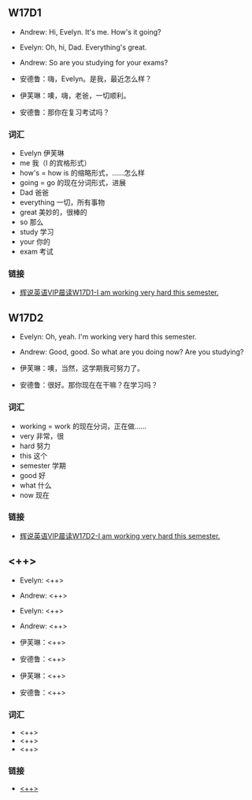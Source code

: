 ## W17D1

- Andrew: Hi, Evelyn. It's me. How's it going?
- Evelyn: Oh, hi, Dad. Everything's great.
- Andrew: So are you studying for your exams?

- 安德鲁：嗨，Evelyn。是我，最近怎么样？
- 伊芙琳：噢，嗨，老爸，一切顺利。
- 安德鲁：那你在复习考试吗？

### 词汇

- Evelyn 伊芙琳
- me 我（I 的宾格形式）
- how's = how is 的缩略形式，……怎么样
- going = go 的现在分词形式，进展
- Dad 爸爸
- everything 一切，所有事物
- great 美妙的，很棒的
- so 那么
- study 学习
- your 你的
- exam 考试

### 链接

- [辉说英语VIP晨读W17D1-I am working very hard this semester.](https://mp.weixin.qq.com/s/IPLxJpUkJM-lP0uISrqMfw)

## W17D2

- Evelyn: Oh, yeah. I'm working very hard this semester.
- Andrew: Good, good. So what are you doing now? Are you studying?

- 伊芙琳：噢，当然，这学期我可努力了。
- 安德鲁：很好。那你现在在干嘛？在学习吗？

### 词汇

- working = work 的现在分词，正在做……
- very 非常，很
- hard 努力
- this 这个
- semester 学期
- good 好
- what 什么
- now 现在

### 链接

- [辉说英语VIP晨读W17D2-I am working very hard this semester.](https://mp.weixin.qq.com/s/ZrRzXRaVJ_XQJkA7GFftYQ)

## <++>

- Evelyn: <++>
- Andrew: <++>
- Evelyn: <++>
- Andrew: <++>

- 伊芙琳：<++>
- 安德鲁：<++>
- 伊芙琳：<++>
- 安德鲁：<++>

### 词汇

- <++>
- <++>
- <++>

### 链接

- [<++>](<++>)
